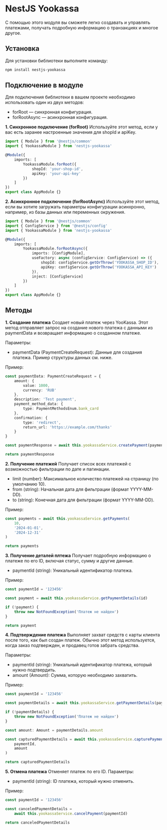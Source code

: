 # NestJS Yookassa

С помощью этого модуля вы сможете легко создавать и управлять платежами, получать подробную информацию о транзакциях и многое другое.

## Установка

Для установки библиотеки выполните команду:

```bash
npm install nestjs-yookassa
```

## Подключение в модуле

Для подключения библиотеки в вашем проекте необходимо использовать один из двух методов:

-   forRoot — синхронная конфигурация.
-   forRootAsync — асинхронная конфигурация.

**1. Синхронное подключение (forRoot)**
Используйте этот метод, если у вас есть заранее настроенные значения для shopId и apiKey.

```typescript
import { Module } from '@nestjs/common'
import { YookassaModule } from 'nestjs-yookassa'

@Module({
	imports: [
		YookassaModule.forRoot({
			shopId: 'your-shop-id',
			apiKey: 'your-api-key'
		})
	]
})
export class AppModule {}
```

**2. Асинхронное подключение (forRootAsync)**
Используйте этот метод, если вы хотите загружать параметры конфигурации асинхронно, например, из базы данных или переменных окружения.

```typescript
import { Module } from '@nestjs/common'
import { ConfigService } from '@nestjs/config'
import { YookassaModule } from 'nestjs-yookassa'

@Module({
	imports: [
		YookassaModule.forRootAsync({
			imports: [ConfigModule],
			useFactory: async (configService: ConfigService) => ({
				shopId: configService.getOrThrow('YOOKASSA_SHOP_ID'),
				apiKey: configService.getOrThrow('YOOKASSA_API_KEY')
			}),
			inject: [ConfigService]
		})
	]
})
export class AppModule {}
```

## Методы

**1. Создание платежа**
Создает новый платеж через YooKassa. Этот метод отправляет запрос на создание нового платежа с данными из paymentData и возвращает информацию о созданном платеже.

Параметры:

-   paymentData (PaymentCreateRequest): Данные для создания платежа. Пример структуры данных см. ниже.

Пример:

```typescript
const paymentData: PaymentCreateRequest = {
	amount: {
		value: 1000,
		currency: 'RUB'
	},
	description: 'Test payment',
	payment_method_data: {
		type: PaymentMethodsEnum.bank_card
	},
	confirmation: {
		type: 'redirect',
		return_url: 'https://example.com/thanks'
	}
}

const paymentResponse = await this.yookassaService.createPayment(paymentData)

return paymentResponse
```

**2. Получение платежей**
Получает список всех платежей с возможностью фильтрации по дате и пагинации.

-   limit (number): Максимальное количество платежей на страницу (по умолчанию 10).
-   from (string): Начальная дата для фильтрации (формат YYYY-MM-DD).
-   to (string): Конечная дата для фильтрации (формат YYYY-MM-DD).

Пример:

```typescript
const payments = await this.yookassaService.getPayments(
	10,
	'2024-01-01',
	'2024-12-31'
)

return payments
```

**3. Получение деталей плтежа**
Получает подробную информацию о платеже по его ID, включая статус, сумму и другие данные.

-   paymentId (string): Уникальный идентификатор платежа.

Пример:

```typescript
const paymentId = '123456'

const payment = await this.yookassaService.getPaymentDetails(id)

if (!payment) {
	throw new NotFoundException('Платеж не найден')
}

return payment
```

**4. Подтверждение платежа**
Выполняет захват средств с карты клиента после того, как был создан платеж. Обычно этот метод используется, когда заказ подтвержден, и продавец готов забрать средства.

Параметры:

-   paymentId (string): Уникальный идентификатор платежа, который нужно подтвердить.
-   amount (Amount): Сумма, которую необходимо захватить.

Пример:

```typescript
const paymentId = '123456'

const paymentDetails = await this.yookassaService.getPaymentDetails(paymentId)

if (!paymentDetails) {
	throw new NotFoundException('Платеж не найден')
}

const amount: Amount = paymentDetails.amount

const capturedPaymentDetails = await this.yookassaService.capturePayment(
	paymentId,
	amount
)

return capturedPaymentDetails
```

**5. Отмена платежа**
Отменяет платеж по его ID.
Параметры:

-   paymentId (string): ID платежа, который нужно отменить.

Пример:

```typescript
const paymentId = '123456'

const canceledPaymentDetails =
	await this.yookassaService.cancelPayment(paymentId)

return canceledPaymentDetails
```
